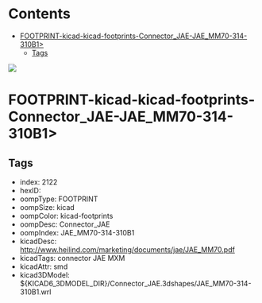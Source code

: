 



Contents
========

* [FOOTPRINT-kicad-kicad-footprints-Connector_JAE-JAE_MM70-314-310B1>](#footprint-kicad-kicad-footprints-connector_jae-jae_mm70-314-310b1)
	* [Tags](#tags)
  
![][im]
# FOOTPRINT-kicad-kicad-footprints-Connector_JAE-JAE_MM70-314-310B1>

## Tags

- index: 2122
- hexID: 
- oompType: FOOTPRINT
- oompSize: kicad
- oompColor: kicad-footprints
- oompDesc: Connector_JAE
- oompIndex: JAE_MM70-314-310B1
- kicadDesc: http://www.heilind.com/marketing/documents/jae/JAE_MM70.pdf
- kicadTags: connector JAE MXM
- kicadAttr: smd
- kicad3DModel: ${KICAD6_3DMODEL_DIR}/Connector_JAE.3dshapes/JAE_MM70-314-310B1.wrl



[im]: image.png
